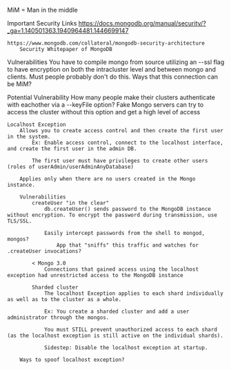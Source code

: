 MiM = Man in the middle

Important Security Links
	https://docs.mongodb.org/manual/security/?_ga=1.140501363.1940964481.1446699147

	https://www.mongodb.com/collateral/mongodb-security-architecture
		Security Whitepaper of MongoDB


Vulnerabilities
	You have to compile mongo from source utilizing an --ssl flag to have encryption on both the intracluster level and between mongo and clients.
		Must people probably don't do this.
		Ways that this connection can be MiM?

Potential Vulnerability
	How many people make their clusters authenticate with eachother via a --keyFile option?	
		Fake Mongo servers can try to access the cluster without this option and get a high level of access

	Localhost Exception
		Allows you to create access control and then create the first user in the system.
			Ex: Enable access control, connect to the localhost interface, and create the first user in the admin DB.

			The first user must have privileges to create other users (roles of userAdmin/userAdminAnyDatabase)
		
		Applies only when there are no users created in the Mongo instance.

		Vulnerabilities
			createUser "in the clear"
				db.createUser() sends password to the MongoDB instance without encryption. To encrypt the password during transmission, use TLS/SSL.

				Easily intercept passwords from the shell to mongod, mongos?
					App that "sniffs" this traffic and watches for .createUser invocations?

			< Mongo 3.0
				Connections that gained access using the localhost exception had unrestricted access to the MongoDB instance

			Sharded cluster
				The localhost Exception applies to each shard individually as well as to the cluster as a whole.

				Ex: You create a sharded cluster and add a user administrator through the mongos.

				You must STILL prevent unauthorized access to each shard (as the localhost exception is still active on the individual shards).

				Sidestep: Disable the localhost exception at startup.

		Ways to spoof localhost exception?
		

